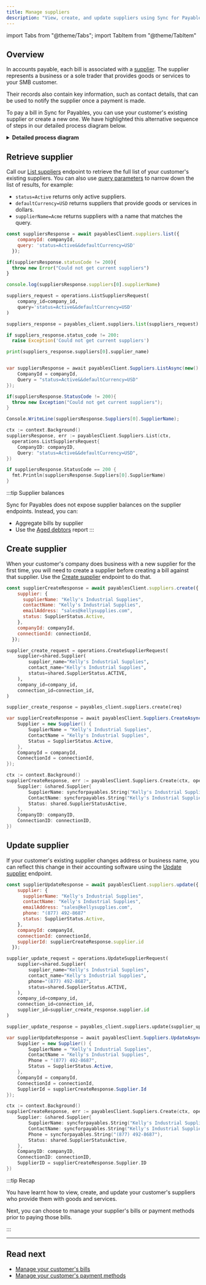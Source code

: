 ```yaml
---
title: Manage suppliers
description: "View, create, and update suppliers using Sync for Payables"
---
```


import Tabs from "@theme/Tabs";
import TabItem from "@theme/TabItem"

## Overview

In accounts payable, each bill is associated with a [supplier](/sync-for-payables-api#/schemas/Supplier). The supplier represents a business or a sole trader that provides goods or services to your SMB customer. 

Their records also contain key information, such as contact details, that can be used to notify the supplier once a payment is made.

To pay a bill in Sync for Payables, you can use your customer's existing supplier or create a new one. We have highlighted this alternative sequence of steps in our detailed process diagram below. 

<details>
<summary><b>Detailed process diagram</b></summary>

```mermaid

  sequenceDiagram
      participant smb as SMB customer
      participant app as Your application 
      participant codat as Codat
      participant acctg as Accounting platform
      
      alt Retrieve suppliers
        app ->> codat: Requests details of existing suppliers
        codat ->> acctg: Fetches suppliers
        acctg -->> codat: Returns suppliers
        codat ->> app: Returns suppliers
        app ->> smb: Displays suppliers
        smb ->> app: Selects supplier
      else Create supplier
        smb ->> app: Provides supplier details
        app ->> codat: Creates supplier
        codat ->> acctg: Creates supplier record
      end
```

</details>

## Retrieve supplier

Call our [List suppliers](/sync-for-payables-api#/operations/list-suppliers) endpoint to retrieve the full list of your customer's existing suppliers. You can also use [query parameters](/using-the-api/querying) to narrow down the list of results, for example:

- `status=Active` returns only active suppliers.
- `defaultCurrency=USD` returns suppliers that provide goods or services in dollars.
- `supplierName=Acme` returns suppliers with a name that matches the query.

<Tabs>

<TabItem value="nodejs" label="TypeScript">

```javascript
const suppliersResponse = await payablesClient.suppliers.list({
    companyId: companyId,
    query: 'status=Active&&defaultCurrency=USD'
  });

if(suppliersResponse.statusCode != 200){
  throw new Error("Could not get current suppliers")
}

console.log(suppliersResponse.suppliers[0].supplierName)
```

</TabItem>

<TabItem value="python" label="Python">

```python
suppliers_request = operations.ListSuppliersRequest(
    company_id=company_id,
    query='status=Active&&defaultCurrency=USD'
)

suppliers_response = payables_client.suppliers.list(suppliers_request)

if suppliers_response.status_code != 200:
  raise Exception('Could not get current suppliers')

print(suppliers_response.suppliers[0].supplier_name)
```

</TabItem>

<TabItem value="csharp" label="C#">

```csharp

var suppliersResponse = await payablesClient.Suppliers.ListAsync(new() {
    CompanyId = companyId,
    Query = "status=Active&&defaultCurrency=USD"
});

if(suppliersResponse.StatusCode != 200){
  throw new Exception("Could not get current suppliers");
}

Console.WriteLine(suppliersResponse.Suppliers[0].SupplierName);
```

</TabItem>

<TabItem value="go" label="Go">

```go
ctx := context.Background()
suppliersResponse, err := payablesClient.Suppliers.List(ctx, 
  operations.ListSuppliersRequest{
    CompanyID: companyID,
    Query: "status=Active&&defaultCurrency=USD",
})

if suppliersResponse.StatusCode == 200 {
  fmt.Println(suppliersResponse.Suppliers[0].SupplierName)
}
```

</TabItem>

</Tabs>

:::tip Supplier balances

Sync for Payables does not expose supplier balances on the supplier endpoints. Instead, you can:
- Aggregate bills by supplier
- Use the [Aged debtors](/sync-for-payables-api#/operations/get-aged-debtors-report) report
:::

## Create supplier

When your customer's company does business with a new supplier for the first time, you will need to create a supplier before creating a bill against that supplier. Use the [Create supplier](/sync-for-payables-api#/operations/create-supplier) endpoint to do that.

<Tabs>

<TabItem value="nodejs" label="TypeScript">

```javascript
const supplierCreateResponse = await payablesClient.suppliers.create({
    supplier: {
      supplierName: "Kelly's Industrial Supplies",
      contactName: "Kelly's Industrial Supplies",
      emailAddress: "sales@kellysupplies.com",
      status: SupplierStatus.Active,
    },
    companyId: companyId,
    connectionId: connectionId,
  });
```

</TabItem>

<TabItem value="python" label="Python">

```python
supplier_create_request = operations.CreateSupplierRequest(
    supplier=shared.Supplier(
        supplier_name="Kelly's Industrial Supplies",
        contact_name="Kelly's Industrial Supplies",
        status=shared.SupplierStatus.ACTIVE,
    ),
    company_id=company_id,
    connection_id=connection_id,
)

supplier_create_response = payables_client.suppliers.create(req)
```

</TabItem>

<TabItem value="csharp" label="C#">

```csharp
var supplierCreateResponse = await payablesClient.Suppliers.CreateAsync(new() {
    Supplier = new Supplier() {
        SupplierName = "Kelly's Industrial Supplies",
        ContactName = "Kelly's Industrial Supplies",
        Status = SupplierStatus.Active,
    },
    CompanyId = companyId,
    ConnectionId = connectionId,
});
```

</TabItem>

<TabItem value="go" label="Go">

```go
ctx := context.Background()
supplierCreateResponse, err := payablesClient.Suppliers.Create(ctx, operations.CreateSupplierRequest{
    Supplier: &shared.Supplier{
        SupplierName: syncforpayables.String("Kelly's Industrial Supplies"),
        ContactName: syncforpayables.String("Kelly's Industrial Supplies"),
        Status: shared.SupplierStatusActive,
    },
    CompanyID: companyID,
    ConnectionID: connectionID,
})
```

</TabItem>

</Tabs>

## Update supplier

If your customer's existing supplier changes address or business name, you can reflect this change in their accounting software using the [Update supplier](/sync-for-payables-api#/operations/put-supplier) endpoint.

<Tabs>

<TabItem value="nodejs" label="TypeScript">

```javascript
const supplierUpdateResponse = await payablesClient.suppliers.update({
    supplier: {
      supplierName: "Kelly's Industrial Supplies",
      contactName: "Kelly's Industrial Supplies",
      emailAddress: "sales@kellysupplies.com",
      phone: "(877) 492-8687"
      status: SupplierStatus.Active,
    },
    companyId: companyId,
    connectionId: connectionId,
    supplierId: supplierCreateResponse.supplier.id
  });
```

</TabItem>

<TabItem value="python" label="Python">

```python
supplier_update_request = operations.UpdateSupplierRequest(
    supplier=shared.Supplier(
        supplier_name="Kelly's Industrial Supplies",
        contact_name="Kelly's Industrial Supplies",
        phone="(877) 492-8687",
        status=shared.SupplierStatus.ACTIVE,
    ),
    company_id=company_id,
    connection_id=connection_id,
    supplier_id=supplier_create_response.supplier.id
)

supplier_update_response = payables_client.suppliers.update(supplier_update_request)
```

</TabItem>

<TabItem value="csharp" label="C#">

```csharp
var supplierUpdateResponse = await payablesClient.Suppliers.UpdateAsync(new() {
    Supplier = new Supplier() {
        SupplierName = "Kelly's Industrial Supplies",
        ContactName = "Kelly's Industrial Supplies",
        Phone = "(877) 492-8687",
        Status = SupplierStatus.Active,
    },
    CompanyId = companyId,
    ConnectionId = connectionId,
    SupplierId = supplierCreateResponse.Supplier.Id
});
```

</TabItem>

<TabItem value="go" label="Go">

```go
ctx := context.Background()
supplierCreateResponse, err := payablesClient.Suppliers.Create(ctx, operations.CreateSupplierRequest{
    Supplier: &shared.Supplier{
        SupplierName: syncforpayables.String("Kelly's Industrial Supplies"),
        ContactName: syncforpayables.String("Kelly's Industrial Supplies"),
        Phone = syncforpayables.String("(877) 492-8687"),
        Status: shared.SupplierStatusActive,
    },
    CompanyID: companyID,
    ConnectionID: connectionID,
    SupplierID = supplierCreateResponse.Supplier.ID
})
```

</TabItem>

</Tabs>

:::tip Recap

You have learnt how to view, create, and update your customer's suppliers who provide them with goods and services. 

Next, you can choose to manage your supplier's bills or payment methods prior to paying those bills.

:::

---
## Read next

* [Manage your customer's bills](/payables/bills)
* [Manage your customer's payment methods](/payables/mapping)
